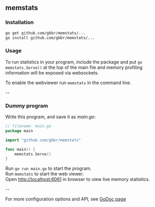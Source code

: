 ## memstats

### Installation

```bash
go get github.com/gbbr/memstats/...
go install github.com/gbbr/memstats/...
```

### Usage

To run statistics in your program, include the package and put `go memstats.Serve()` at the top 
of the main file and memory profiling information will be exposed via websockets.

To enable the webviewer run `memstats` in the command line.

--

### Dummy program

Write this program, and save it as _main.go_:

```go
// filename: main.go
package main

import "github.com/gbbr/memstats"

func main() {
	memstats.Serve()
}
```

Run `go run main.go` to start the program.  
Run `memstats` to start the web viewer.  
Open [http://localhost:6061](http://localhost:6061) in browser to view live memory statistics.   

--

For more configuration options and API, see [GoDoc page](http://godoc.org/github.com/gbbr/memstats)
